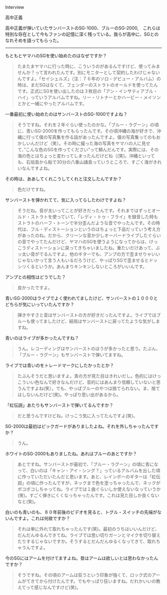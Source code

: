 Interview

高中正義

高中正義が弾いていたサンバーストのSG-1000、ブルーのSG-2000,　これらは特別な存在として今もファンの記憶に深く残っている。我らが高中に、SGとのなれそめを語ってもらった。

---

もともとヤマハのSGを使い始めたのはなぜですか？


> たまたまヤマハに行った時に、こういうのがあるんですけど、使ってみませんか？って言われたんです。別にモニターとして契約したわけじゃないんですよ。「セイシェルズ」（注：７６年のソロ・デビュー・アルバム）の時は、まだSGはなくて、フェンダーのストラトのオールドを使ってたんです。正式にSGを使い出したのは３枚目の「アン・インサティアブル・ハイ」っていうアルバムですね。リー・リトナーとかハービー・メイソンとかと一緒にやったアルバムです。


一番最初に使い始めたのはサンバーストのSG-1000ですよね？


> そうですね。それを２年ぐらい使ったのかな。「ブルー・ラグーン」の頃に、青いSG-2000を作ってもらったんです。その頃沖縄の海が好きで、沖縄に行って僕の写真集を作る話があったんですよ。僕の写真集ってのもおかしいんだけど（笑）。その時に撮った海の写真をヤマハの人に見せて、”こんな色のSGを作ってください”って頼んだんです。実際には、その海の色とはちょっと変わってしまったんだけどね（(笑)。沖縄といっても、石垣島から船で30分の八重山諸島っていうところで、すごく海がきれいなんですよね。


その時は、ああしてくれこうしてくれと注文したんですか？


> 色だけですね。


サンバーストを弾かれてて、気に入ってらしたわけですよね？


> そうだね。音が太いってことが好きだったんです。それまではずっとオールド・ストラトを使っていて、「レディ・トゥ・フライ」を録音した時もストラトのハーフ・トーンで半分歪んだような音でやったんです。その時代は、フル・ディストーションというのはちょっと下品だっていう考え方があったのね。だから、クリーンな音か少しオーバードライブしたぐらいの音でやってたんだけど、ヤマハのSGを使うようになってからは、けっこうディストーションに戻ってきちゃいましたね。重たいだけあって、ぶッ太い音がでるんですよ。他のギターでも、アンプの方で歪ませりゃいいじゃないかって言う人もいるだろうけど、やっぱりSGで歪ませるとドッシリくるというか。あんまりキンキンしないところがいいんです。


アンプとの相性はどうでした？


> 良かったですよ。


青いSG-2000はライブでよく使われてましたけど、サンバーストの１０００とどちらが気にいっていたんですか？


> 弾きやすさと音はサンバーストの方が好きだったんですよ。ライブではブルーも使ってましたけど、結局はサンバーストに戻ってたような気がしますね。


青いのはライブが多かったんですね？


> うん。レコーディングはサンバーストのほうが多かったと思う。たぶん、「ブルー・ラグーン」もサンバーストで弾いてますね。


ライブでは青いのをトレードマークにしたかったとか？


> たぶんそうだと思いますよ。青の方が見た目はきれいだし。色的にはけっこういい色なんで好きなんだけど、音的にはあんまり信頼していないと思うんですよね(笑）。でも、やっぱブルーのやつは捨てられない。ま、捨てはしないんだけど(笑)。やっぱり思い出があるから。


「虹伝説」あたりもサンバーストで弾いてるんですか？


> だと思うんですけどね。けっこう気に入ってたんですよ(笑)。


SG-2000は最初はピックガードがありましたよね。それを外しちゃったんですか？


> うん。


ホワイトのSG-2000もありましたね。あれはブルーのあとですか？


> あとですね。サンバーストが最初で、「ブルー・ラグーン」の頃に青になって、白いのは「キャン・アイ・シング？」っているアルバムを出した頃に作っていただいたんだと思います。あと、レインボーのギターは「虹伝説」の頃に作ったんですが、ネックまで色を塗っちゃったんで、ネックがボコボコしちゃってね。ライブでは１曲ぐらいしか使えないなっていうか(笑)。すごく弾きにくくなっちゃったんです。これは見た目しか良くないなと(笑)。


白いのも青いのも、８０年前後のビデオを見ると、トグル・スイッチの先端がないんですよ。これは何故ですか？


> それは単に外れて取れちゃったんです(笑)。最初のうちはいいんだけど、だんだんゆるんできてね。ライブでは思い切りガーンとマイクを切り替えたりするじゃないですか。そうするとだんだんゆるくなってきて、取れちゃうんですよ。


今のSGにはアームを付けてますよね。昔はアームは欲しいとは思わなかったんですか？


> そうですね。その頃のアームは狂うという印象が強くて、ロック式のアームがてきてから付けたんです。でもやっぱり狂いますね。だれかいいの教えてって感じなんですけど(笑)。
